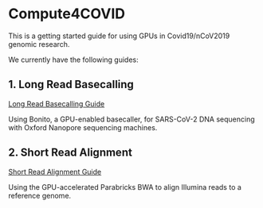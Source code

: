 # Compute4COVID

This is a getting started guide for using GPUs in Covid19/nCoV2019 genomic research.

We currently have the following guides:

## 1. Long Read Basecalling

[Long Read Basecalling Guide](long_read_basecalling)

Using Bonito, a GPU-enabled basecaller, for SARS-CoV-2 DNA sequencing with Oxford Nanopore sequencing machines.

## 2. Short Read Alignment

[Short Read Alignment Guide](short_read_alignment)

Using the GPU-accelerated Parabricks BWA to align Illumina reads to a reference genome.
